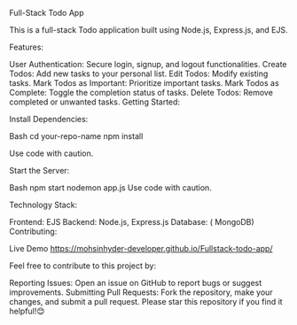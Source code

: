 Full-Stack Todo App

This is a full-stack Todo application built using Node.js, Express.js, and EJS.

Features:

User Authentication: Secure login, signup, and logout functionalities.
Create Todos: Add new tasks to your personal list.
Edit Todos: Modify existing tasks.
Mark Todos as Important: Prioritize important tasks.
Mark Todos as Complete: Toggle the completion status of tasks.
Delete Todos: Remove completed or unwanted tasks.
Getting Started:

Install Dependencies:

Bash
cd your-repo-name
npm install   

Use code with caution.

Start the Server:

Bash
npm start
nodemon app.js
Use code with caution.

Technology Stack:

Frontend: EJS
Backend: Node.js, Express.js
Database: ( MongoDB)
Contributing:

Live Demo  https://mohsinhyder-developer.github.io/Fullstack-todo-app/

Feel free to contribute to this project by:

Reporting Issues: Open an issue on GitHub to report bugs or suggest improvements.
Submitting Pull Requests: Fork the repository, make your changes, and submit a pull request.
Please star this repository if you find it helpful!😊
